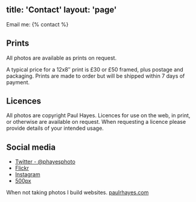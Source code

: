title: 'Contact'
layout: 'page'
---

Email me: {% contact %}

## Prints

All photos are available as prints on request.

A typical price for a 12x8″ print is £30 or £50 framed, plus postage and packaging. Prints are made to order but will be shipped within 7 days of payment.

## Licences

All photos are copyright Paul Hayes. Licences for use on the web, in print, or otherwise are available on request. When requesting a licence please provide details of your intended usage.

## Social media

* [Twitter - @phayesphoto](https://twitter.com/phayesphoto)
* [Flickr](https://www.flickr.com/photos/prhayes/)
* [Instagram](https://www.instagram.com/paulhayes.photography/)
* [500px](https://500px.com/fofr)

When not taking photos I build websites.
[paulrhayes.com](https://paulrhayes.com/)

